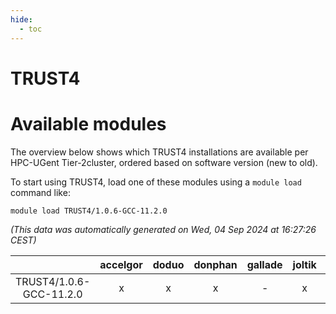 ```yaml
---
hide:
  - toc
---
```


TRUST4
======

# Available modules


The overview below shows which TRUST4 installations are available per HPC-UGent Tier-2cluster, ordered based on software version (new to old).

To start using TRUST4, load one of these modules using a `module load` command like:

```shell
module load TRUST4/1.0.6-GCC-11.2.0
```

*(This data was automatically generated on Wed, 04 Sep 2024 at 16:27:26 CEST)*  

| |accelgor|doduo|donphan|gallade|joltik|shinx|skitty|
| :---: | :---: | :---: | :---: | :---: | :---: | :---: | :---: |
|TRUST4/1.0.6-GCC-11.2.0|x|x|x|-|x|-|x|
